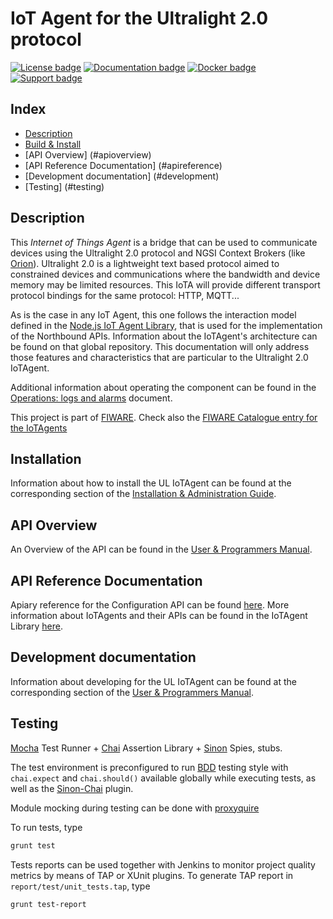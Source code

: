 # IoT Agent for the Ultralight 2.0 protocol

[![License badge](https://img.shields.io/badge/license-AGPL-blue.svg)](https://opensource.org/licenses/AGPL-3.0)
[![Documentation badge](https://readthedocs.org/projects/fiware-iotagent-ul/badge/?version=latest)](http://fiware-iotagent-ul.readthedocs.org/en/latest/?badge=latest)
[![Docker badge](https://img.shields.io/docker/pulls/fiware/iotagent-ul.svg)](https://hub.docker.com/r/fiware/iotagent-ul/)
[![Support badge]( https://img.shields.io/badge/support-sof-yellowgreen.svg)](http://stackoverflow.com/questions/tagged/fiware)

## Index

* [Description](#description)
* [Build & Install](#installation)
* [API Overview] (#apioverview)
* [API Reference Documentation] (#apireference)
* [Development documentation] (#development)
* [Testing] (#testing)

## <a name="description"/> Description
This *Internet of Things Agent* is a bridge that can be used to communicate devices using the Ultralight 2.0 protocol
and NGSI Context Brokers (like [Orion](https://github.com/telefonicaid/fiware-orion)). Ultralight 2.0 is a lightweight
text based protocol aimed to constrained devices and communications where the bandwidth and device memory may be limited
resources. This IoTA will provide different transport protocol bindings for the same protocol: HTTP, MQTT...

As is the case in any IoT Agent, this one follows the interaction model defined in the [Node.js IoT Agent Library](https://github.com/telefonicaid/iotagent-node-lib),
that is used for the implementation of the Northbound APIs. Information about the IoTAgent's architecture can be found
on that global repository. This documentation will only address those features and characteristics that are particular
to the Ultralight 2.0 IoTAgent.

Additional information about operating the component can be found in the [Operations: logs and alarms](docs/operations.md) document.

This project is part of [FIWARE](https://www.fiware.org/). Check also the [FIWARE Catalogue entry for the IoTAgents](http://catalogue.fiware.org/enablers/backend-device-management-idas)

## <a name="installation"/> Installation
Information about how to install the UL IoTAgent can be found at the corresponding section of the [Installation & Administration Guide](docs/installationguide.md).

## <a name="apioverview"/> API Overview

An Overview of the API can be found in the [User & Programmers Manual](docs/usermanual.md).

## <a name="apireference"/> API Reference Documentation

Apiary reference for the Configuration API can be found [here]().
More information about IoTAgents and their APIs can be found in the IoTAgent Library [here](https://github.com/telefonicaid/iotagent-node-lib).

## <a name="development"/> Development documentation

Information about developing for the UL IoTAgent can be found at the corresponding section of the [User & Programmers Manual](docs/usermanual.md).

## <a name="testing"/> Testing
[Mocha](http://visionmedia.github.io/mocha/) Test Runner + [Chai](http://chaijs.com/) Assertion Library + [Sinon](http://sinonjs.org/) Spies, stubs.

The test environment is preconfigured to run [BDD](http://chaijs.com/api/bdd/) testing style with
`chai.expect` and `chai.should()` available globally while executing tests, as well as the [Sinon-Chai](http://chaijs.com/plugins/sinon-chai) plugin.

Module mocking during testing can be done with [proxyquire](https://github.com/thlorenz/proxyquire)

To run tests, type
```bash
grunt test
```

Tests reports can be used together with Jenkins to monitor project quality metrics by means of TAP or XUnit plugins.
To generate TAP report in `report/test/unit_tests.tap`, type
```bash
grunt test-report
```
